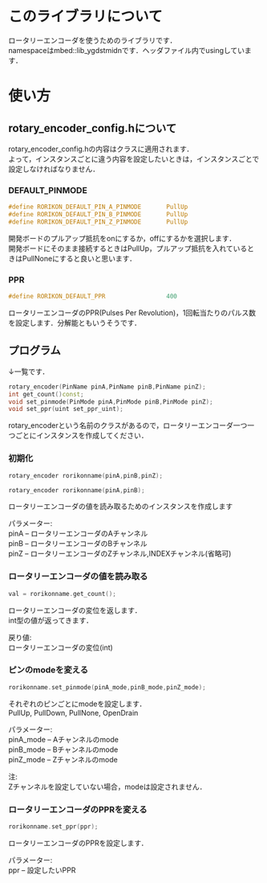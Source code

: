 # このライブラリについて
ロータリーエンコーダを使うためのライブラリです．<br>
namespaceはmbed::lib_ygdstmidnです．ヘッダファイル内でusingしています．

# 使い方

## rotary_encoder_config.hについて

rotary_encoder_config.hの内容はクラスに適用されます．<br>
よって，インスタンスごとに違う内容を設定したいときは，インスタンスごとで設定しなければなりません．

### DEFAULT_PINMODE
```rotary_encoder_config.h
#define RORIKON_DEFAULT_PIN_A_PINMODE       PullUp
#define RORIKON_DEFAULT_PIN_B_PINMODE       PullUp
#define RORIKON_DEFAULT_PIN_Z_PINMODE       PullUp
```
開発ボードのプルアップ抵抗をonにするか，offにするかを選択します．<br>
開発ボードにそのまま接続するときはPullUp，プルアップ抵抗を入れているときはPullNoneにすると良いと思います．

### PPR
```rotary_encoder_config.h
#define RORIKON_DEFAULT_PPR                 400
```
ロータリーエンコーダのPPR(Pulses Per Revolution)，1回転当たりのパルス数を設定します．分解能ともいうそうです．

## プログラム

↓一覧です．
```c++
rotary_encoder(PinName pinA,PinName pinB,PinName pinZ);
int get_count()const;
void set_pinmode(PinMode pinA,PinMode pinB,PinMode pinZ);
void set_ppr(uint set_ppr_uint);
```

rotary_encoderという名前のクラスがあるので，ロータリーエンコーダ一つ一つごとにインスタンスを作成してください．<br>

### 初期化
```c++
rotary_encoder rorikonname(pinA,pinB,pinZ);
```
```c++
rotary_encoder rorikonname(pinA,pinB);
```
ロータリーエンコーダの値を読み取るためのインスタンスを作成します

パラメーター:<br>
pinA – ロータリーエンコーダのAチャンネル<br>
pinB – ロータリーエンコーダのBチャンネル<br>
pinZ – ロータリーエンコーダのZチャンネル,INDEXチャンネル(省略可)<br>

### ロータリーエンコーダの値を読み取る
```c++
val = rorikonname.get_count();
```
ロータリーエンコーダの変位を返します．<br>
int型の値が返ってきます．

戻り値:<br>
ロータリーエンコーダの変位(int)

### ピンのmodeを変える
```c++
rorikonname.set_pinmode(pinA_mode,pinB_mode,pinZ_mode);
```
それぞれのピンごとにmodeを設定します．<br>
PullUp, PullDown, PullNone, OpenDrain

パラメーター:<br>
pinA_mode – Aチャンネルのmode<br>
pinB_mode – Bチャンネルのmode<br>
pinZ_mode – Zチャンネルのmode<br>

注:<br>
Zチャンネルを設定していない場合，modeは設定されません．<br>

### ロータリーエンコーダのPPRを変える
```c++
rorikonname.set_ppr(ppr);
```
ロータリーエンコーダのPPRを設定します．

パラメーター:<br>
ppr – 設定したいPPR<br>
